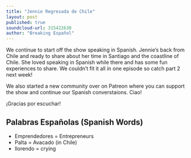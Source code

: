 ```yaml
---
title: "Jennie Regresada de Chile"
layout: post
published: true
soundcloud-url: 315422630
author: "Breaking Español"
---
```

We continue to start off  the show speaking in Spanish. Jennie’s back from Chile and ready to share about her time in Santiago and the coastline of Chile. She loved speaking in Spanish while there and has some fun experiences to share. We couldn’t fit it all in one episode so catch part 2 next week!

We also started a new community over on Patreon where you can support the show and continue our Spanish converstaions. Ciao!

¡Gracias por escuchar!

## Palabras Españolas (Spanish Words)
- Emprendedores = Entrepreneurs
- Palta = Avacado (in Chile)
- llorendo = crying 

